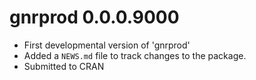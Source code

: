 # gnrprod 0.0.0.9000

* First developmental version of 'gnrprod'
* Added a `NEWS.md` file to track changes to the package.
* Submitted to CRAN